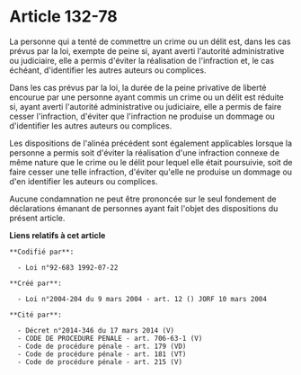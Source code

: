 # Article 132-78

La personne qui a tenté de commettre un crime ou un délit est, dans les cas prévus par la loi, exempte de peine si, ayant
averti l'autorité administrative ou judiciaire, elle a permis d'éviter la réalisation de l'infraction et, le cas échéant,
d'identifier les autres auteurs ou complices.

Dans les cas prévus par la loi, la durée de la peine privative de liberté encourue par une personne ayant commis un crime ou
un délit est réduite si, ayant averti l'autorité administrative ou judiciaire, elle a permis de faire cesser l'infraction,
d'éviter que l'infraction ne produise un dommage ou d'identifier les autres auteurs ou complices.

Les dispositions de l'alinéa précédent sont également applicables lorsque la personne a permis soit d'éviter la réalisation
d'une infraction connexe de même nature que le crime ou le délit pour lequel elle était poursuivie, soit de faire cesser une
telle infraction, d'éviter qu'elle ne produise un dommage ou d'en identifier les auteurs ou complices.

Aucune condamnation ne peut être prononcée sur le seul fondement de déclarations émanant de personnes ayant fait l'objet des
dispositions du présent article.

**Liens relatifs à cet article**

	**Codifié par**:

	  - Loi n°92-683 1992-07-22

	**Créé par**:

	  - Loi n°2004-204 du 9 mars 2004 - art. 12 () JORF 10 mars 2004

	**Cité par**:

	  - Décret n°2014-346 du 17 mars 2014 (V)
	  - CODE DE PROCEDURE PENALE - art. 706-63-1 (V)
	  - Code de procédure pénale - art. 179 (VD)
	  - Code de procédure pénale - art. 181 (VT)
	  - Code de procédure pénale - art. 215 (V)
